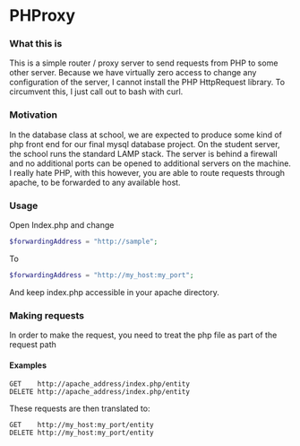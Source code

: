 # PHProxy


### What this is

This is a simple router / proxy server to send requests from PHP to some other server. Because we have virtually zero access to change any configuration of the server, I cannot install the PHP HttpRequest library. To circumvent this, I just call out to bash with curl.

### Motivation

In the database class at school, we are expected to produce some kind of php front end for our final mysql database project. On the student server, the school runs the standard LAMP stack. The server is behind a firewall and no additional ports can be opened to additional servers on the machine. I really hate PHP, with this however, you are able to route requests through apache, to be forwarded to any available host. 

### Usage
Open Index.php and change 

```php
$forwardingAddress = "http://sample";
```

To

```php
$forwardingAddress = "http://my_host:my_port";
```
And keep index.php accessible in your apache directory.

### Making requests
In order to make the request, you need to treat the php file as part of the request path

#### Examples

```http
GET    http://apache_address/index.php/entity
DELETE http://apache_address/index.php/entity
```

These requests are then translated to:

```http
GET    http://my_host:my_port/entity
DELETE http://my_host:my_port/entity
```

